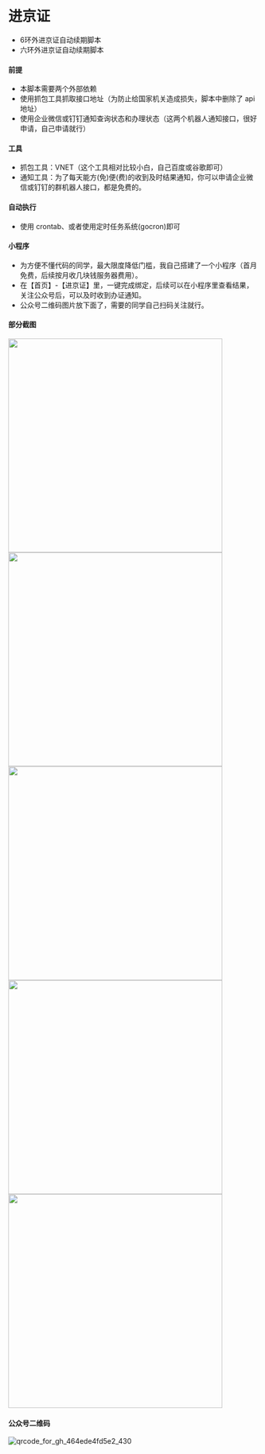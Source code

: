 # 进京证
- 6环外进京证自动续期脚本
- 六环外进京证自动续期脚本

#### 前提
- 本脚本需要两个外部依赖
- 使用抓包工具抓取接口地址（为防止给国家机关造成损失，脚本中删除了 api 地址）
- 使用企业微信或钉钉通知查询状态和办理状态（这两个机器人通知接口，很好申请，自己申请就行）

#### 工具
- 抓包工具：VNET（这个工具相对比较小白，自己百度或谷歌即可）
- 通知工具：为了每天能方(免)便(费)的收到及时结果通知，你可以申请企业微信或钉钉的群机器人接口，都是免费的。

#### 自动执行
- 使用 crontab、或者使用定时任务系统(gocron)即可

#### 小程序
- 为方便不懂代码的同学，最大限度降低门槛，我自己搭建了一个小程序（首月免费，后续按月收几块钱服务器费用）。
- 在【首页】-【进京证】里，一键完成绑定，后续可以在小程序里查看结果，关注公众号后，可以及时收到办证通知。
- 公众号二维码图片放下面了，需要的同学自己扫码关注就行。

#### 部分截图
<img src="https://github.com/woodheader/jjz/assets/12424760/589375d2-e0c5-4760-96a1-179747c7be42" height="430px"/>
<img src="https://github.com/woodheader/jjz/assets/12424760/1122a3b2-0336-4509-beb0-a0ea57f10ebf" height="430px"/>
<img src="https://github.com/woodheader/jjz/assets/12424760/41623c76-6b6c-4795-a828-9f8c9fd4329a" height="430px"/>
<img src="https://github.com/woodheader/jjz/assets/12424760/5fbac54a-65b0-40c3-94e6-38beebbd604a" height="430px"/>
<img src="https://github.com/woodheader/jjz/assets/12424760/86d2ed55-aa5d-4a61-8df0-9585727e83e0" height="430px"/>


#### 公众号二维码
![qrcode_for_gh_464ede4fd5e2_430](https://github.com/woodheader/jjz/assets/12424760/fd4169d0-4268-4d88-b008-035f4cc36345)



